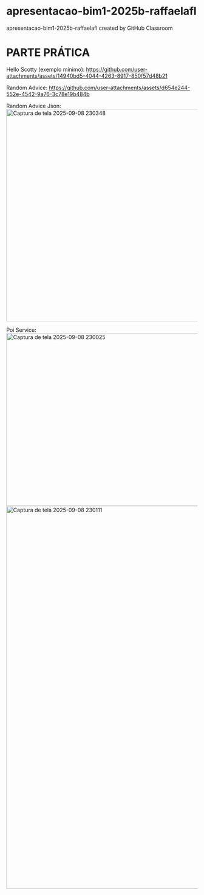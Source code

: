 # apresentacao-bim1-2025b-raffaelafl
apresentacao-bim1-2025b-raffaelafl created by GitHub Classroom

# PARTE PRÁTICA

Hello Scotty (exemplo mínimo):
https://github.com/user-attachments/assets/14940bd5-4044-4263-8917-850f57d48b21

Random Advice:
https://github.com/user-attachments/assets/d654e244-552e-4542-9a76-3c78e19b484b

Random Advice Json:
<img width="706" height="559" alt="Captura de tela 2025-09-08 230348" src="https://github.com/user-attachments/assets/f1d4ac8a-267a-4e0a-932c-e2b34e339045" />

Poi Service:
<img width="732" height="455" alt="Captura de tela 2025-09-08 230025" src="https://github.com/user-attachments/assets/7faf277e-e647-447e-a7bd-8c1203fd103b" />
<img width="760" height="1008" alt="Captura de tela 2025-09-08 230111" src="https://github.com/user-attachments/assets/798c27ac-59dd-4fe5-ab80-653f4164ac5e" />
